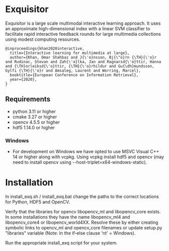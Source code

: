 # Exquisitor

Exquisitor is a large scale multimodal interactive learning approach.
It uses an approximate high-dimensional index with a linear SVM classifier to facilitate rapid interactive feedback rounds
for large multimedia collections using modest computing resources.


```
@inproceedings{khan2020interactive,
  title={Interactive learning for multimedia at large},
  author={Khan, Omar Shahbaz and J{\'o}nsson, Bj{\"o}rn {\TH}{\'o}r and Rudinac, Stevan and Zah{\'a}lka, Jan and Ragnarsd{\'o}ttir, Hanna and {\TH}orleiksd{\'o}ttir, {\TH}{\'o}rhildur and Gu{\dh}mundsson, Gylfi {\TH}{\'o}r and Amsaleg, Laurent and Worring, Marcel},
  booktitle={European Conference on Information Retrieval},
  year={2020},
}
```

## Requirements

* python 3.11 or higher
* cmake 3.27 or higher
* opencv 4.5.5 or higher
* hdf5 1.14.0 or higher

### Windows

* For development on Windows we have opted to use MSVC Visual C++ 14 or higher along with vcpkg. 
Using vcpkg install hdf5 and opencv (may need to install opencv using --host-triplet=x64-windows-static).

# Installation

In install_exq.sh / install_exq.bat change the paths to the correct locations for Python, HDF5 and OpenCV.

Verify that the libraries for opencv libopencv_ml and libopencv_core exists. In some installations they have the name libopencv_ml4 and libopencv_core4 or libopencv_world4XX. Resolve these by either creating symbolic links to opencv_ml and opencv_core filenames or update setup.py "libraries" variable (Note: In the if-else clause 'nt' = Windows).

Run the appropriate install_exq script for your system.